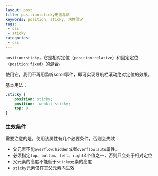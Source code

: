 ```yaml
---
layout: post
title: position:sticky用法与坑
keywords: position, sticky, 粘性固定
tags:
 - css
 - sticky
categories:
 - css
---
```



`position:sticky`，它是相对定位（`position:relative`）和固定定位（`position:fixed`）的混合。

使用它，我们不再用监听scroll事件，即可实现导航栏滚动绝对定位的效果。

基本用法：

``` css
.sticky {
    position: sticky;
    position: -webkit-sticky;
    top: 0;
}
```

### 生效条件

需要注意的是，使用该属性有几个必要条件，否则会失效：

- 父元素不能`overflow:hidden`或者`overflow:auto`属性。
- 必须指定`top`、`bottom`、`left`、`right`4个值之一，否则只会处于相对定位
- 父元素的高度不能低于`sticky`元素的高度
- `sticky`元素仅在其父元素内生效


